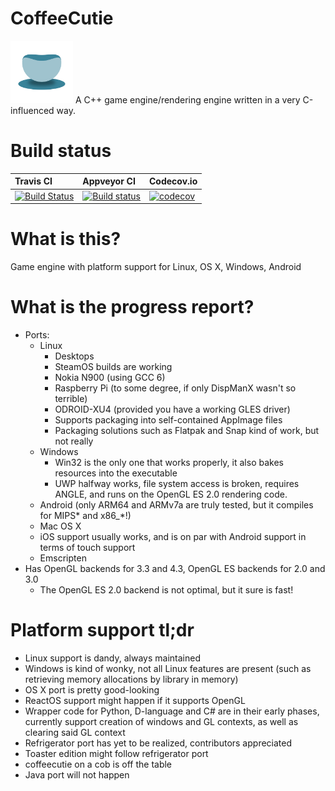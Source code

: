 # CoffeeCutie
<img src="./toolchain/desktop/common/icon.svg" alt="Logo" width="100px"> 
A C++ game engine/rendering engine written in a very C-influenced way.

# Build status

|Travis CI  |Appveyor CI | Codecov.io |
|:----------|:-----------|:-----------|
[![Build Status](https://travis-ci.org/hbirchtree/coffeecutie.svg?branch=master)](https://travis-ci.org/hbirchtree/coffeecutie)|[![Build status](https://ci.appveyor.com/api/projects/status/nt47us32mp6cc0fa/branch/master?svg=true)](https://ci.appveyor.com/project/hbirchtree/coffeecutie/branch/master)|[![codecov](https://codecov.io/gh/hbirchtree/coffeecutie/branch/master/graph/badge.svg)](https://codecov.io/gh/hbirchtree/coffeecutie)|

# What is this?
Game engine with platform support for Linux, OS X, Windows, Android

# What is the progress report?
 - Ports:
   - Linux
     - Desktops
     - SteamOS builds are working
     - Nokia N900 (using GCC 6)
     - Raspberry Pi (to some degree, if only DispManX wasn't so terrible)
     - ODROID-XU4 (provided you have a working GLES driver)
     - Supports packaging into self-contained AppImage files
     - Packaging solutions such as Flatpak and Snap kind of work, but not really
   - Windows
     - Win32 is the only one that works properly, it also bakes resources into the executable
     - UWP halfway works, file system access is broken, requires ANGLE, and runs on the OpenGL ES 2.0 rendering code.
   - Android (only ARM64 and ARMv7a are truly tested, but it compiles for MIPS\* and x86\_\*!)
   - Mac OS X
   - iOS support usually works, and is on par with Android support in terms of touch support
   - Emscripten
 - Has OpenGL backends for 3.3 and 4.3, OpenGL ES backends for 2.0 and 3.0
   - The OpenGL ES 2.0 backend is not optimal, but it sure is fast!

# Platform support tl;dr
 - Linux support is dandy, always maintained
 - Windows is kind of wonky, not all Linux features are present (such as retrieving memory allocations by library in memory)
 - OS X port is pretty good-looking
 - ReactOS support might happen if it supports OpenGL
 - Wrapper code for Python, D-language and C# are in their early phases, currently support creation of windows and GL contexts, as well as clearing said GL context
 - Refrigerator port has yet to be realized, contributors appreciated
 - Toaster edition might follow refrigerator port
 - coffeecutie on a cob is off the table
 - Java port will not happen
